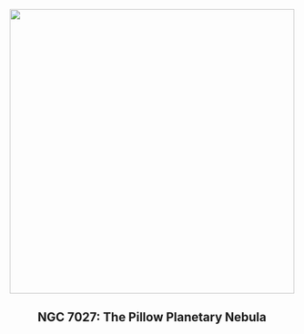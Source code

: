 
<p align="center"><img src="https://apod.nasa.gov/apod/image/2508/ngc7027_HubbleDtc_960.jpg" width="500" height="500"></p>
<h2 align="center"> NGC 7027: The Pillow Planetary Nebula </h2>
